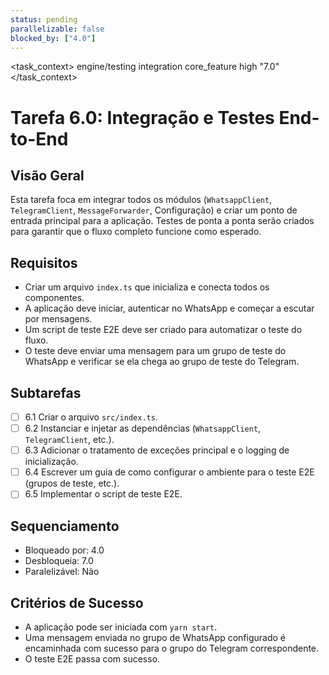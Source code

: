 ```yaml
---
status: pending
parallelizable: false
blocked_by: ["4.0"]
---
```


<task_context>
<domain>engine/testing</domain>
<type>integration</type>
<scope>core_feature</scope>
<complexity>high</complexity>
<dependencies></dependencies>
<unblocks>"7.0"</unblocks>
</task_context>

# Tarefa 6.0: Integração e Testes End-to-End

## Visão Geral
Esta tarefa foca em integrar todos os módulos (`WhatsappClient`, `TelegramClient`, `MessageForwarder`, Configuração) e criar um ponto de entrada principal para a aplicação. Testes de ponta a ponta serão criados para garantir que o fluxo completo funcione como esperado.

## Requisitos
- Criar um arquivo `index.ts` que inicializa e conecta todos os componentes.
- A aplicação deve iniciar, autenticar no WhatsApp e começar a escutar por mensagens.
- Um script de teste E2E deve ser criado para automatizar o teste do fluxo.
- O teste deve enviar uma mensagem para um grupo de teste do WhatsApp e verificar se ela chega ao grupo de teste do Telegram.

## Subtarefas
- [ ] 6.1 Criar o arquivo `src/index.ts`.
- [ ] 6.2 Instanciar e injetar as dependências (`WhatsappClient`, `TelegramClient`, etc.).
- [ ] 6.3 Adicionar o tratamento de exceções principal e o logging de inicialização.
- [ ] 6.4 Escrever um guia de como configurar o ambiente para o teste E2E (grupos de teste, etc.).
- [ ] 6.5 Implementar o script de teste E2E.

## Sequenciamento
- Bloqueado por: 4.0
- Desbloqueia: 7.0
- Paralelizável: Não

## Critérios de Sucesso
- A aplicação pode ser iniciada com `yarn start`.
- Uma mensagem enviada no grupo de WhatsApp configurado é encaminhada com sucesso para o grupo do Telegram correspondente.
- O teste E2E passa com sucesso.
